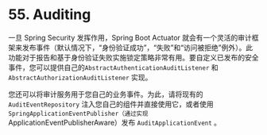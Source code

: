 # 55. Auditing

一旦 Spring Security 发挥作用，Spring Boot Actuator 就会有一个灵活的审计框架来发布事件（默认情况下，“身份验证成功”，“失败”和“访问被拒绝”例外）。此功能对于报告和基于身份验证失败实施锁定策略非常有用。要自定义已发布的安全事件，您可以提供自己的`AbstractAuthenticationAuditListener` 和 `AbstractAuthorizationAuditListener` 实现。

您还可以将审计服务用于您自己的业务事件。为此，请将现有的 `AuditEventRepository` 注入您自己的组件并直接使用它，或者使用 `SpringApplicationEventPublisher（通过实现 `ApplicationEventPublisherAware）发布 `AuditApplicationEvent` 。



















